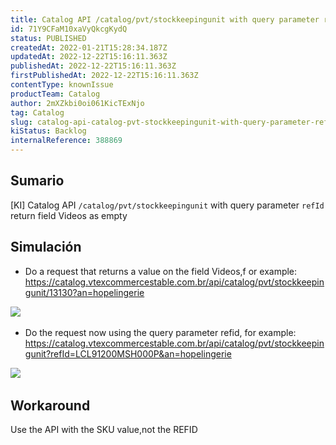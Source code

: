 ```yaml
---
title: Catalog API /catalog/pvt/stockkeepingunit with query parameter refId return field Videos as empty
id: 71Y9CFaM10xaVyQkcgKydQ
status: PUBLISHED
createdAt: 2022-01-21T15:28:34.187Z
updatedAt: 2022-12-22T15:16:11.363Z
publishedAt: 2022-12-22T15:16:11.363Z
firstPublishedAt: 2022-12-22T15:16:11.363Z
contentType: knownIssue
productTeam: Catalog
author: 2mXZkbi0oi061KicTExNjo
tag: Catalog
slug: catalog-api-catalog-pvt-stockkeepingunit-with-query-parameter-refid-return
kiStatus: Backlog
internalReference: 388869
---
```


## Sumario


[KI] Catalog API `/catalog/pvt/stockkeepingunit` with query parameter `refId` return field Videos as empty



## Simulación


- Do a request that returns a value on the field Videos,f or example: https://catalog.vtexcommercestable.com.br/api/catalog/pvt/stockkeepingunit/13130?an=hopelingerie

 ![](https://vtexhelp.zendesk.com/attachments/token/fxxa2tvxLqJcCmINgOWsDv9KM/?name=inline104653841.png)​

- Do the request now using the query parameter refid, for example: https://catalog.vtexcommercestable.com.br/api/catalog/pvt/stockkeepingunit?refId=LCL91200MSH000P&an=hopelingerie

 ![](https://vtexhelp.zendesk.com/attachments/token/XzVhNkVqxQSCuhCCxS46Inzgq/?name=inline310060959.png)​



## Workaround


Use the API with the SKU value,not the REFID

